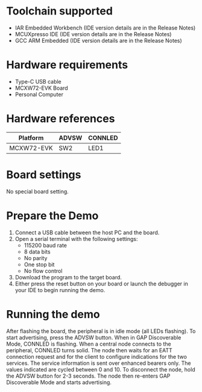 Toolchain supported
===================
- IAR Embedded Workbench (IDE version details are in the Release Notes)
- MCUXpresso IDE (IDE version details are in the Release Notes)
- GCC ARM Embedded (IDE version details are in the Release Notes)

Hardware requirements
=====================
- Type-C USB cable
- MCXW72-EVK Board
- Personal Computer

Hardware references
=====================

| Platform                 | ADVSW       | CONNLED   |
| ------------------------ | ----------- | --------  |
| MCXW72-EVK               | SW2         | LED1      |

Board settings
============
No special board setting.

Prepare the Demo
================
1.  Connect a USB cable between the host PC and the board.
2.  Open a serial terminal with the following settings:
    - 115200 baud rate
    - 8 data bits
    - No parity
    - One stop bit
    - No flow control
3.  Download the program to the target board.
4.  Either press the reset button on your board or launch the debugger in your IDE to begin running the demo.

Running the demo
================
After flashing the board, the peripheral is in idle mode (all LEDs flashing). To start advertising, press the
ADVSW button. When in GAP Discoverable Mode, CONNLED is flashing. When a central node connects
to the peripheral, CONNLED turns solid. The node then waits for an EATT connection request and for the
client to configure indications for the two services. The service information is sent over enhanced bearers only.
The values indicated are cycled between 0 and 10. To disconnect the node, hold the ADVSW button for 2-3
seconds. The node then re-enters GAP Discoverable Mode and starts advertising.